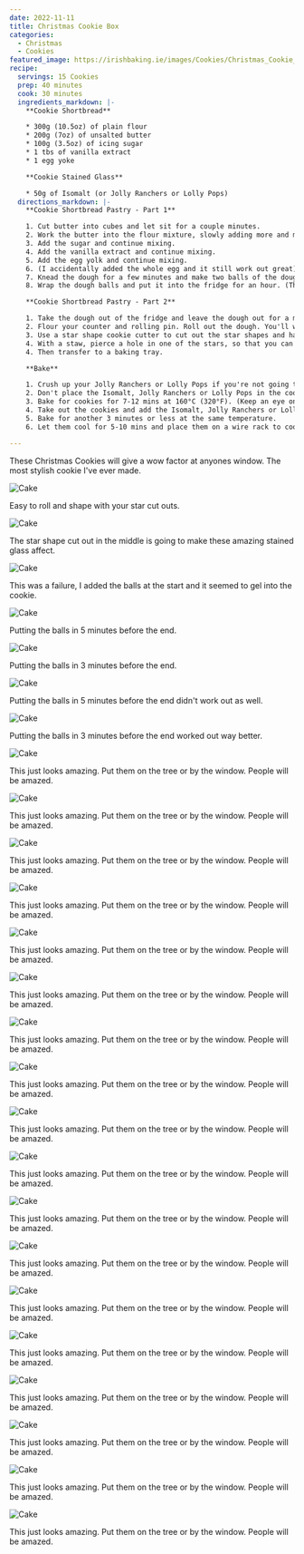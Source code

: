 ```yaml
---
date: 2022-11-11
title: Christmas Cookie Box
categories:
  - Christmas
  - Cookies
featured_image: https://irishbaking.ie/images/Cookies/Christmas_Cookie_Box/Image_18.jpg
recipe:
  servings: 15 Cookies
  prep: 40 minutes
  cook: 30 minutes
  ingredients_markdown: |-
    **Cookie Shortbread**

    * 300g (10.5oz) of plain flour
    * 200g (7oz) of unsalted butter
    * 100g (3.5oz) of icing sugar
    * 1 tbs of vanilla extract
    * 1 egg yoke

    **Cookie Stained Glass**

    * 50g of Isomalt (or Jolly Ranchers or Lolly Pops)
  directions_markdown: |-
    **Cookie Shortbread Pastry - Part 1**

    1. Cut butter into cubes and let sit for a couple minutes.
    2. Work the butter into the flour mixture, slowly adding more and more softened butter cubes. Best thing to do is with clean hands to squish the flour and butter together with your thumbs and fingers. Keep going till it all looks incorporated.
    3. Add the sugar and continue mixing.
    4. Add the vanilla extract and continue mixing.
    5. Add the egg yolk and continue mixing.
    6. (I accidentally added the whole egg and it still work out great) (Add more icing sugar if the mix is too wet)
    7. Knead the dough for a few minutes and make two balls of the dough.
    8. Wrap the dough balls and put it into the fridge for an hour. (This will last for longer but after maybe two days it'll be more difficult to roll out)

    **Cookie Shortbread Pastry - Part 2**

    1. Take the dough out of the fridge and leave the dough out for a minimum of 15 mins.
    2. Flour your counter and rolling pin. Roll out the dough. You'll want it to be about 2mm thick.
    3. Use a star shape cookie cutter to cut out the star shapes and have star shaped holes in the middle.
    4. With a staw, pierce a hole in one of the stars, so that you can put string through it later.
    4. Then transfer to a baking tray.

    **Bake**

    1. Crush up your Jolly Ranchers or Lolly Pops if you're not going to be using Isomalt.
    2. Don't place the Isomalt, Jolly Ranchers or Lolly Pops in the cookie holes just yet.
    3. Bake for cookies for 7-12 mins at 160°C (320°F). (Keep an eye on them to get make sure they're all the same color)
    4. Take out the cookies and add the Isomalt, Jolly Ranchers or Lolly Pops in the center of the cookies.
    5. Bake for another 3 minutes or less at the same temperature.	
    6. Let them cool for 5-10 mins and place them on a wire rack to cool more. The Isomalt will be difficult to remove from the baking tray straight away.

---
```

These Christmas Cookies will give a wow factor at anyones window. The most stylish cookie I've ever made.

![Cake](https://irishbaking.ie/images/Cookies/Christmas_Cookie_Box/Image_1.jpg)

Easy to roll and shape with your star cut outs.

![Cake](https://irishbaking.ie/images/Cookies/Christmas_Cookie_Box/Image_2.jpg)

The star shape cut out in the middle is going to make these amazing stained glass affect.

![Cake](https://irishbaking.ie/images/Cookies/Christmas_Cookie_Box/Image_3.jpg)

This was a failure, I added the balls at the start and it seemed to gel into the cookie. 

![Cake](https://irishbaking.ie/images/Cookies/Christmas_Cookie_Box/Image_4.jpg)

Putting the balls in 5 minutes before the end.

![Cake](https://irishbaking.ie/images/Cookies/Christmas_Cookie_Box/Image_5.jpg)

Putting the balls in 3 minutes before the end.

![Cake](https://irishbaking.ie/images/Cookies/Christmas_Cookie_Box/Image_6.jpg)

Putting the balls in 5 minutes before the end didn't work out as well.

![Cake](https://irishbaking.ie/images/Cookies/Christmas_Cookie_Box/Image_7.jpg)

Putting the balls in 3 minutes before the end worked out way better.

![Cake](https://irishbaking.ie/images/Cookies/Christmas_Cookie_Box/Image_8.jpg)

This just looks amazing. Put them on the tree or by the window. People will be amazed.

![Cake](https://irishbaking.ie/images/Cookies/Christmas_Cookie_Box/Image_9.jpg)

This just looks amazing. Put them on the tree or by the window. People will be amazed.

![Cake](https://irishbaking.ie/images/Cookies/Christmas_Cookie_Box/Image_10.jpg)

This just looks amazing. Put them on the tree or by the window. People will be amazed.

![Cake](https://irishbaking.ie/images/Cookies/Christmas_Cookie_Box/Image_11.jpg)

This just looks amazing. Put them on the tree or by the window. People will be amazed.

![Cake](https://irishbaking.ie/images/Cookies/Christmas_Cookie_Box/Image_12.jpg)

This just looks amazing. Put them on the tree or by the window. People will be amazed.

![Cake](https://irishbaking.ie/images/Cookies/Christmas_Cookie_Box/Image_13.jpg)

This just looks amazing. Put them on the tree or by the window. People will be amazed.

![Cake](https://irishbaking.ie/images/Cookies/Christmas_Cookie_Box/Image_14.jpg)

This just looks amazing. Put them on the tree or by the window. People will be amazed.

![Cake](https://irishbaking.ie/images/Cookies/Christmas_Cookie_Box/Image_15.jpg)

This just looks amazing. Put them on the tree or by the window. People will be amazed.

![Cake](https://irishbaking.ie/images/Cookies/Christmas_Cookie_Box/Image_16.jpg)

This just looks amazing. Put them on the tree or by the window. People will be amazed.

![Cake](https://irishbaking.ie/images/Cookies/Christmas_Cookie_Box/Image_16.jpg)

This just looks amazing. Put them on the tree or by the window. People will be amazed.

![Cake](https://irishbaking.ie/images/Cookies/Christmas_Cookie_Box/Image_17.jpg)

This just looks amazing. Put them on the tree or by the window. People will be amazed.

![Cake](https://irishbaking.ie/images/Cookies/Christmas_Cookie_Box/Image_18.jpg)

This just looks amazing. Put them on the tree or by the window. People will be amazed.

![Cake](https://irishbaking.ie/images/Cookies/Christmas_Cookie_Box/Image_19.jpg)

This just looks amazing. Put them on the tree or by the window. People will be amazed.

![Cake](https://irishbaking.ie/images/Cookies/Christmas_Cookie_Box/Image_20.jpg)

This just looks amazing. Put them on the tree or by the window. People will be amazed.

![Cake](https://irishbaking.ie/images/Cookies/Christmas_Cookie_Box/Image_21.jpg)

This just looks amazing. Put them on the tree or by the window. People will be amazed.

![Cake](https://irishbaking.ie/images/Cookies/Christmas_Cookie_Box/Image_22.jpg)

This just looks amazing. Put them on the tree or by the window. People will be amazed.

![Cake](https://irishbaking.ie/images/Cookies/Christmas_Cookie_Box/Image_23.jpg)

This just looks amazing. Put them on the tree or by the window. People will be amazed.

![Cake](https://irishbaking.ie/images/Cookies/Christmas_Cookie_Box/Image_24.jpg)

This just looks amazing. Put them on the tree or by the window. People will be amazed.

